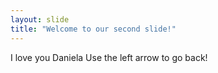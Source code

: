 ```yaml
---
layout: slide
title: "Welcome to our second slide!"
---
```

I love you Daniela
Use the left arrow to go back!
